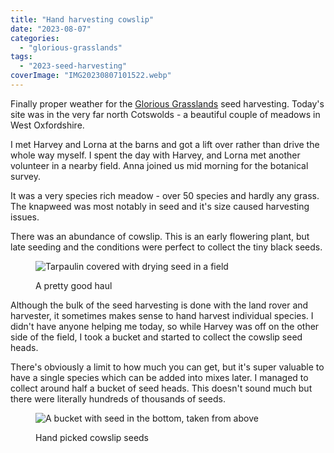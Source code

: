 ```yaml
---
title: "Hand harvesting cowslip"
date: "2023-08-07"
categories: 
  - "glorious-grasslands"
tags: 
  - "2023-seed-harvesting"
coverImage: "IMG20230807101522.webp"
---
```


Finally proper weather for the [Glorious Grasslands](https://www.cotswoldsaonb.org.uk/looking-after/our-grasslands-projects/glorious-cotswolds-grasslands/) seed harvesting. Today's site was in the very far north Cotswolds - a beautiful couple of meadows in West Oxfordshire.

I met Harvey and Lorna at the barns and got a lift over rather than drive the whole way myself. I spent the day with Harvey, and Lorna met another volunteer in a nearby field. Anna joined us mid morning for the botanical survey.

It was a very species rich meadow - over 50 species and hardly any grass. The knapweed was most notably in seed and it's size caused harvesting issues.

There was an abundance of cowslip. This is an early flowering plant, but late seeding and the conditions were perfect to collect the tiny black seeds.

<figure>

![Tarpaulin covered with drying seed in a field](images/IMG20230807142341-1024x768.webp)

<figcaption>

A pretty good haul

</figcaption>

</figure>

Although the bulk of the seed harvesting is done with the land rover and harvester, it sometimes makes sense to hand harvest individual species. I didn't have anyone helping me today, so while Harvey was off on the other side of the field, I took a bucket and started to collect the cowslip seed heads.

There's obviously a limit to how much you can get, but it's super valuable to have a single species which can be added into mixes later. I managed to collect around half a bucket of seed heads. This doesn't sound much but there were literally hundreds of thousands of seeds.

<figure>

![A bucket with seed in the bottom, taken from above](images/IMG20230807140117-768x1024.webp)

<figcaption>

Hand picked cowslip seeds

</figcaption>

</figure>
